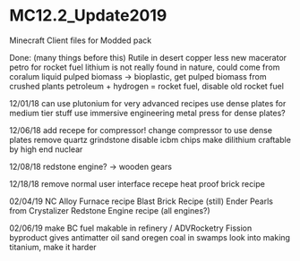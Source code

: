 # MC12.2_Update2019
Minecraft Client files for Modded pack


Done:
(many things before this)
Rutile in desert
copper less
new macerator
petro for rocket fuel
lithium is not really found in nature, could come from coralum liquid
pulped biomass -> bioplastic, get pulped biomass from crushed plants
petroleum + hydrogen = rocket fuel, disable old rocket fuel

12/01/18
can use plutonium for very advanced recipes
use dense plates for medium tier stuff
use immersive engineering metal press for dense plates?


12/06/18
add recepe for compressor!
	change compressor to use dense plates
remove quartz grindstone
disable icbm chips
make dilithium craftable by high end nuclear

12/08/18
redstone engine? -> wooden gears

12/18/18
remove normal user interface recepe
heat proof brick recipe

02/04/19
NC Alloy Furnace recipe
Blast Brick Recipe (still)
Ender Pearls from Crystalizer
Redstone Engine recipe (all engines?)

02/06/19
make BC fuel makable in refinery / ADVRocketry
Fission byproduct gives antimatter
oil sand oregen
coal in swamps
look into making titanium, make it harder
